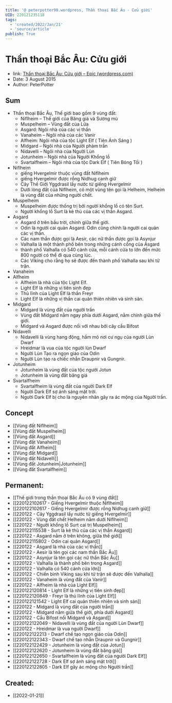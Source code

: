 ```yaml
---
title: '@ peterpotter90.wordpress, Thần thoại Bắc Âu - Cửu giới'
UID: 220121235118
tags:
  - 'created/2022/Jan/21'
  - 'source/article'
publish: True
---
```

# Thần thoại Bắc Âu: Cửu giới
- link: [Thần thoại Bắc Âu: Cửu giới – Epic (wordpress.com)](https://peterpotter90.wordpress.com/2015/08/03/than-thoai-bac-au-phan-2-cuu-gioi/)
- Date: 3 August 2015 
- Author: PeterPotter

## Sum

- Thần thoại Bắc Âu, Thế giới bao gồm 9 vùng đất:
    - Niflheim – Thế giới của Băng giá và Sương mù
    - Muspelheim – Vùng đất của Lửa
    - Asgard: Ngôi nhà của các vị thần
    - Vanaheim – Ngôi nhà của các Vanir
    - Alfheim: Ngôi nhà của tộc Light Elf ( Tiên Ánh Sáng )
    - Midgard – Ngôi nhà của Người phàm trần
    - Nidavelli – Ngôi nhà của Người Lùn
    - Jotunheim – Ngôi nhà của Người Khổng lồ
    - Svartalfheim – Ngôi nhà của tộc Dark Elf ( Tiên Bóng Tối )
- Niflheim
    - giếng Hvergelmir thuộc vùng đất Niflheim
    - giếng Hvergelmir được rồng Nidhug canh giữ
    - Cây Thế Giới Yggdrasil lấy nước từ giếng Hvergelmir
    - Dưới lòng đất của Niflheim, có một vùng tên gọi là Helheim, Helheim là vùng đất của những người chết.
- Muspelheim
    - Muspelheim được thống trị bởi người khổng lồ có tên Surt.
    - Người khổng lồ Surt là kẻ thù của các vị thần Asgard.
- Asgard
    - Asgard ở trên bầu trời, chính giữa thế giới.
    - Odin là người cai quản Asgard. Odin cũng chính là người cai quản các vị thần.
    - Các nam thần được gọi là Aesir, các nữ thần được gọi là Asynjur
    - Valhalla là một thành phố bên trong những cánh cổng của Asgard
    - thành phố Valhalla có 540 cánh cửa, mỗi cánh cửa to lớn đến mức 800 người có thể đi qua cùng lúc.
    - Các Viking cho rằng họ sẽ được đến thành phố Valhalla sau khi tử trận.
- Vanaheim
- Alfheim
    - Alfheim là nhà của tộc Light Elf.
    - Light Elf là những vị tiên sinh đẹp
    - Thủ lĩnh của Light Elf là thần Freyr
    - Light Elf là những vị thần cai quản thiên nhiên và sinh sản.
- Midgard
    - Midgard là vùng đất của người trần
    - Vùng đất Midgard nằm ngay phía dưới Asgard, nằm chính giữa thế giới.
    - Midgard và Asgard được nối với nhau bởi cây cầu Bifost
- Nidavelli
    - Nidavelli là vùng hang động, hầm mỏ nơi cư ngụ của người Lùn Dwarf
    - Hreidmar là vua của tộc người lùn Dwarf
    - Người Lùn Tạo ra ngọn giáo của Odin
    - Người Lùn tạo ra chiếc nhẫn Draupnir và Gungnir.
- Jotunheim
    - Jotunheim là vùng đất của tộc người Jotun
    - Jotunheim là vùng đất băng giá
- Svartalfheim
    - Svartalfheim là vùng đất của người Dark Elf
    - Người Dark Elf sợ ánh sáng mặt trời.
    - Người Dark Elf bị cho là nguyên nhân gây ra ác mộng của Người trần.

## Concept
- [[Vùng đất Niflheim]]
- [[Vùng đất Muspelheim]]
- [[Vùng đất Asgard]]
- [[Vùng đất Vanaheim]]
- [[Vùng đất Alfheim]]
- [[Vùng đất Midgard]]
- [[Vùng đất Nidavelli]]
- [[Vùng đất Jotunheim|Jotunheim]]
- [[Vùng đất Svartalfheim]]

## Permanent:
- [[Thế giới trong thần thoại Bắc Âu có 9 vùng đất]]
- [[220122102617 - Giếng Hvergelmir thuộc Niflheim]]
- [[220122102617 - Giếng Hvergelmir được rồng Nidhug canh giữ]]
- [[220122 - Cây Yggdrasil lấy nước từ giếng Hvergelmir]]
- [[220122 - Vùng đất chết Helheim nằm dưới Niflheim]]
- [[220122 - Người khổng lồ Surt cai trị Muspelheim]]
- [[220122115538 - Surt là kẻ thù của các vị thần Asgard]]
- [[220122 - Asgard nằm ở trên không, giữa thế giới]]
- [[220122115802 - Odin cai quản Asgard]]
- [[220122 - Asgard là nhà của các vị thần]]
- [[220122 - Aesir là tên gọi các nam thần Bắc Âu]]
- [[220122 - Asynjur là tên gọi các nữ thần Bắc Âu]]
- [[220122 - Valhalla là thành phố bên trong Asgard]]
- [[220122 - Valhalla có 540 cánh cửa lớn]]
- [[220122 - Chiến binh Viking sau khi tử trận sẽ được đến Valhalla]]
- [[220122 - Vanaheim là vùng đất của Vanir]]
- [[220122 - Alfheim là nhà của Light Elf]]
- [[220122120814 - Light Elf là những vị tiên sinh đẹp]]
- [[220122120849 - Freyr là thủ lĩnh của Light Elf]]
- [[220122121542 - Light Elf cai quản thiên nhiên và sinh sản]]
- [[220122 - Midgard là vùng đất của người trần]]
- [[220122 - Midgard nằm giữa thế giới, phía dưới Asgard]]
- [[220122 - Cầu Bifost nối Midgard và Asgard]]
- [[220122122049 - Nidavelli là vùng đất của người Lùn Dwarf]]
- [[220122 - Hreidmar là vua người Dwarf]]
- [[220122122213 - Dwarf chế tạo ngọn giáo của Odin]]
- [[220122122343 - Dwarf chế tạo nhẫn Draupnir và Gungnir]]
- [[220122122429 - Jotunheim là vùng đất của Jotun]]
- [[220122122620 - Jotunheim là vùng đất băng giá]]
- [[220122122650 - Svartalfheim là vùng đất của người Dark Elf]]
- [[220122122728 - Dark Elf sợ ánh sáng mặt trời]]
- [[220122122805 - Dark Elf gây ác mộng cho Người trần]]

## Created:
- [[2022-01-21]]
